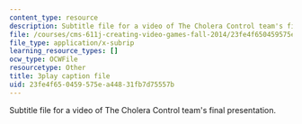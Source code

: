 ```yaml
---
content_type: resource
description: Subtitle file for a video of The Cholera Control team's final presentation.
file: /courses/cms-611j-creating-video-games-fall-2014/23fe4f650459575ea44831fb7d75557b_sKolTx6sxUo.vtt
file_type: application/x-subrip
learning_resource_types: []
ocw_type: OCWFile
resourcetype: Other
title: 3play caption file
uid: 23fe4f65-0459-575e-a448-31fb7d75557b
---
```

Subtitle file for a video of The Cholera Control team's final presentation.